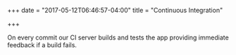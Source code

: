 +++
date = "2017-05-12T06:46:57-04:00"
title = "Continuous Integration"

+++

On every commit our CI server builds and tests the app providing immediate feedback if a build fails.